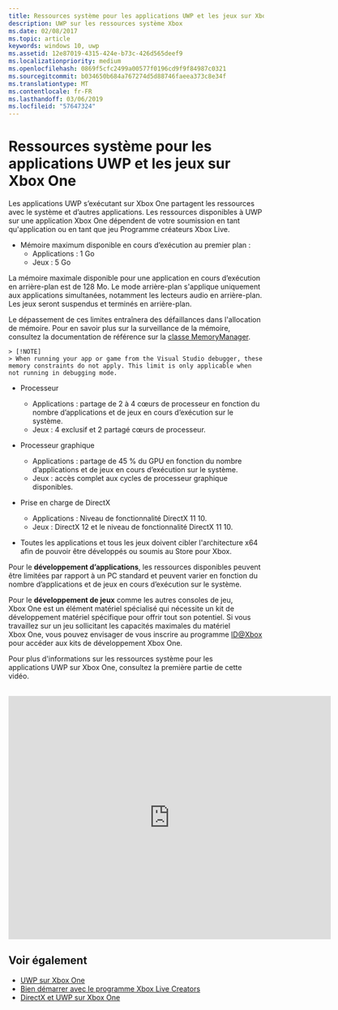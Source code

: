 ```yaml
---
title: Ressources système pour les applications UWP et les jeux sur Xbox One
description: UWP sur les ressources système Xbox
ms.date: 02/08/2017
ms.topic: article
keywords: windows 10, uwp
ms.assetid: 12e87019-4315-424e-b73c-426d565deef9
ms.localizationpriority: medium
ms.openlocfilehash: 0869f5cfc2499a00577f0196cd9f9f84987c0321
ms.sourcegitcommit: b034650b684a767274d5d88746faeea373c8e34f
ms.translationtype: MT
ms.contentlocale: fr-FR
ms.lasthandoff: 03/06/2019
ms.locfileid: "57647324"
---
```

# <a name="system-resources-for-uwp-apps-and-games-on-xbox-one"></a>Ressources système pour les applications UWP et les jeux sur Xbox One

Les applications UWP s’exécutant sur Xbox One partagent les ressources avec le système et d’autres applications. Les ressources disponibles à UWP sur une application Xbox One dépendent de votre soumission en tant qu'application ou en tant que jeu Programme créateurs Xbox Live.

* Mémoire maximum disponible en cours d’exécution au premier plan :
    * Applications : 1 Go
    * Jeux : 5 Go

La mémoire maximale disponible pour une application en cours d’exécution en arrière-plan est de 128 Mo. Le mode arrière-plan s'applique uniquement aux applications simultanées, notamment les lecteurs audio en arrière-plan.  Les jeux seront suspendus et terminés en arrière-plan.

Le dépassement de ces limites entraînera des défaillances dans l'allocation de mémoire. Pour en savoir plus sur la surveillance de la mémoire, consultez la documentation de référence sur la [classe MemoryManager](https://msdn.microsoft.com/library/windows/apps/windows.system.memorymanager.aspx).
    
    > [!NOTE]
    > When running your app or game from the Visual Studio debugger, these memory constraints do not apply. This limit is only applicable when not running in debugging mode.

* Processeur
    * Applications : partage de 2 à 4 cœurs de processeur en fonction du nombre d’applications et de jeux en cours d’exécution sur le système.
    * Jeux : 4 exclusif et 2 partagé cœurs de processeur.

* Processeur graphique
    * Applications : partage de 45 % du GPU en fonction du nombre d’applications et de jeux en cours d’exécution sur le système.
    * Jeux : accès complet aux cycles de processeur graphique disponibles.

* Prise en charge de DirectX
    * Applications : Niveau de fonctionnalité DirectX 11 10.
    * Jeux : DirectX 12 et le niveau de fonctionnalité DirectX 11 10.

* Toutes les applications et tous les jeux doivent cibler l'architecture x64 afin de pouvoir être développés ou soumis au Store pour Xbox.  

Pour le **développement d’applications**, les ressources disponibles peuvent être limitées par rapport à un PC standard et peuvent varier en fonction du nombre d’applications et de jeux en cours d’exécution sur le système.

Pour le **développement de jeux** comme les autres consoles de jeu, Xbox One est un élément matériel spécialisé qui nécessite un kit de développement matériel spécifique pour offrir tout son potentiel. Si vous travaillez sur un jeu sollicitant les capacités maximales du matériel Xbox One, vous pouvez envisager de vous inscrire au programme [ID@Xbox](https://www.xbox.com/Developers/id) pour accéder aux kits de développement Xbox One.


Pour plus d'informations sur les ressources système pour les applications UWP sur Xbox One, consultez la première partie de cette vidéo.
</br>
</br>
<iframe src="https://mva.microsoft.com/en-US/training-courses-embed/developing-xbox-one-applications-16860/Video-What-s-Unique--vk0fOPf9C_2006218965" width="636" height="480" allowFullScreen frameBorder="0"></iframe>

## <a name="see-also"></a>Voir également
- [UWP sur Xbox One](index.md)
- [Bien démarrer avec le programme Xbox Live Creators](../xbox-live/get-started-with-creators/get-started-with-xbox-live-creators.md)
- [DirectX et UWP sur Xbox One](https://blogs.msdn.microsoft.com/chuckw/2017/12/15/directx-and-uwp-on-xbox-one/)

